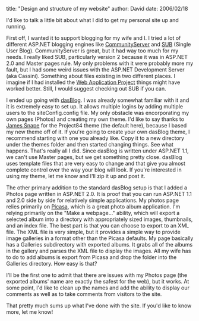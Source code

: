 
title: "Design and structure of my website"
author: David
date: 2006/02/18

I'd like to talk a little bit about what I did to get my personal site up and running.

First off, I wanted it to support blogging for my wife and I. I tried a lot of different ASP.NET blogging engines like [CommunityServer](http://communityserver.org/) and [SUB](http://www.markitup.com/) (Single User Blog). CommunityServer is great, but it had way too much for my needs. I really liked SUB, particularly version 2 because it was in ASP.NET 2.0 and Master pages rule. My only problems with it were probably more my fault, but I had some weird issues with the ASP.NET Development Server (aka Cassini). Something about files existing in two different places. I imagine if I had installed the [Web Application Project](http://msdn.microsoft.com/asp.net/reference/infrastructure/wap/default.aspx) things might have worked better. Still, I would suggest checking out SUB if you can. 

I ended up going with [dasBlog](http://www.dasblog.net/). I was already somewhat familiar with it and it is extremely easy to set up. It allows multiple logins by adding multiple users to the siteConfig.config file. My only obstacle was encorporating my own pages (Photos) and creating my own theme. I'd like to say thanks to [James Snape](http://www.jamessnape.me.uk/) for the Project84 theme (the default here), because I based my new theme off of it. If you're going to create your own dasBlog theme, I recommend starting with one you already like. Copy it to a new directory under the themes folder and then started changing things. See what happens. That's really all I did. Since dasBlog is written under ASP.NET 1.1, we can't use Master pages, but we get something pretty close. dasBlog uses template files that are very easy to change and that give you almost complete control over the way your blog will look. If you're interested in using my theme, let me know and I'll zip it up and post it.

The other primary addition to the standard dasBlog setup is that I added a Photos page written in ASP.NET 2.0. It is proof that you can run ASP.NET 1.1 and 2.0 side by side for relatively simple applications. My photos page relies primarily on [Picasa](http://picasa.google.com/), which is a great photo album application. I'm relying primarily on the "Make a webpage..." ability, which will export a selected album into a directory with appropriately sized images, thumbnails, and an index file. The best part is that you can choose to export to an XML file. The XML file is very simple, but it provides a simple way to provide image galleries in a format other than the Picasa defaults. My page basically has a Galleries subdirectory with exported albums. It grabs all of the albums in the gallery and parses the XML file to display the images. All my wife has to do to add albums is export from Picasa and drop the folder into the Galleries directory. How easy is that?

I'll be the first one to admit that there are issues with my Photos page (the exported albums' name are exactly the safest for the web), but it works. At some point, I'd like to clean up the names and add the ability to display our comments as well as to take comments from visitors to the site.

That pretty much sums up what I've done with the site. If you'd like to know more, let me know!
